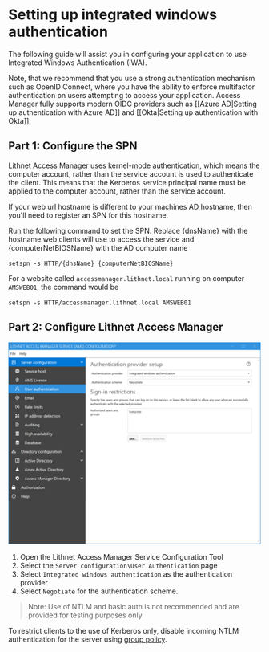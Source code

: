 # Setting up integrated windows authentication

The following guide will assist you in configuring your application to use Integrated Windows Authentication (IWA).

Note, that we recommend that you use a strong authentication mechanism such as OpenID Connect, where you have the ability to enforce multifactor authentication on users attempting to access your application. Access Manager fully supports modern OIDC providers such as [[Azure AD|Setting up authentication with Azure AD]] and [[Okta|Setting up authentication with Okta]]. 

## Part 1: Configure the SPN
Lithnet Access Manager uses kernel-mode authentication, which means the computer account, rather than the service account is used to authenticate the client. This means that the Kerberos service principal name must be applied to the computer account, rather than the service account.

If your web url hostname is different to your machines AD hostname, then you'll need to register an SPN for this hostname.

Run the following command to set the SPN. Replace {dnsName} with the hostname web clients will use to access the service and {computerNetBIOSName} with the AD computer name

```
setspn -s HTTP/{dnsName} {computerNetBIOSName}
```

For a website called `accessmanager.lithnet.local` running on computer `AMSWEB01`, the command would be

```
setspn -s HTTP/accessmanager.lithnet.local AMSWEB01
```

## Part 2: Configure Lithnet Access Manager

<img src="../images/ui-page-authentication-iwa.png" alt="!" width="1000px">

1. Open the Lithnet Access Manager Service Configuration Tool
2. Select the `Server configuration\User Authentication` page
3. Select `Integrated windows authentication` as the authentication provider
4. Select `Negotiate` for the authentication scheme. 

> Note: Use of NTLM and basic auth is not recommended and are provided for testing purposes only.

To restrict clients to the use of Kerberos only, disable incoming NTLM authentication for the server using [group policy](https://docs.microsoft.com/en-us/windows/security/threat-protection/security-policy-settings/network-security-restrict-ntlm-incoming-ntlm-traffic).